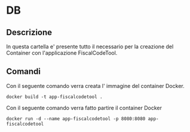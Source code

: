 # DB

## Descrizione

In questa cartella e' presente tutto il necessario per la creazione del Container con l'applicazione FiscalCodeTool.

## Comandi

Con il seguente comando verra creata l' immagine del container Docker.

    docker build -t app-fiscalcodetool .

Con il seguente comando verra fatto partire il container Docker

    docker run -d --name app-fiscalcodetool -p 8080:8080 app-fiscalcodetool